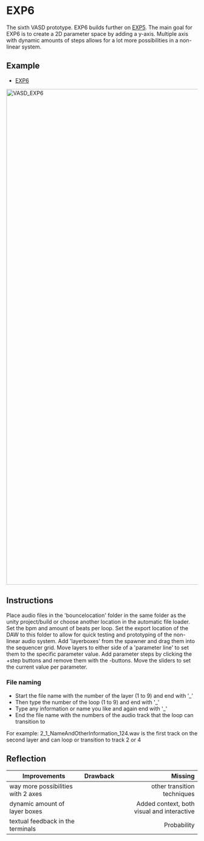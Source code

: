 # EXP6
The sixth VASD prototype. EXP6 builds further on [EXP5](https://github.com/StijndeK/VASD/tree/master/VASD_EXP5). The main goal for EXP6 is to create a 2D parameter space by adding a y-axis. Multiple axis with dynamic amounts of steps allows for a lot more possibilities in a non-linear system.

## Example
- [EXP6](https://streamable.com/uvkjxm)
<img width="1306" alt="VASD_EXP6" src="https://user-images.githubusercontent.com/31696336/79067862-d3f88280-7cc2-11ea-83de-1272f8238e1e.png">

## Instructions
Place audio files in the 'bouncelocation' folder in the same folder as the unity project/build or choose another location in the automatic file loader. Set the bpm and amount of beats per loop. Set the export location of the DAW to this folder to allow for quick testing and prototyping of the non-linear audio system. Add 'layerboxes' from the spawner and drag them into the sequencer grid. Move layers to either side of a 'parameter line' to set them to the specific parameter value. Add parameter steps by clicking the +step buttons and remove them with the -buttons. Move the sliders to set the current value per parameter.

### File naming
- Start the file name with the number of the layer (1 to 9) and end with '_'
- Then type the number of the loop (1 to 9) and end with '_'
- Type any information or name you like and again end with '_'
- End the file name with the numbers of the audio track that the loop can transition to

For example:
2_1_NameAndOtherInformation_124.wav
is the first track on the second layer and can loop or transition to track 2 or 4
 
## Reflection
| Improvements    | Drawback       | Missing  |
| ------------- |:-------------:| -----:|
| way more possibilities with 2 axes | | other transition techniques |
| dynamic amount of layer boxes | | Added context, both visual and interactive |
| textual feedback in the terminals | | Probability |

